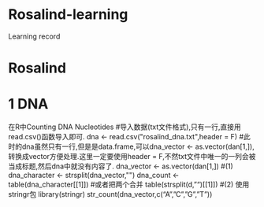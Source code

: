 # Rosalind-learning 
Learning record 
# Rosalind 
# 1 DNA 
在R中Counting DNA Nucleotides 
#导入数据(txt文件格式),只有一行,直接用read.csv()函数导入即可. 
dna <- read.csv("rosalind_dna.txt",header = F) 
#此时的dna虽然只有一行,但是是data.frame,可以dna_vector <- as.vector(dan[1,]),转换成vector方便处理.这里一定要使用header = F,不然txt文件中唯一的一列会被当成标题,然后dna中就没有内容了. 
dna_vector <- as.vector(dan[1,]) 
#(1)  
dna_character <- strsplit(dna_vector,"") 
dna_count <- table(dna_character[[1]]) 
#或者把两个合并 
table(strsplit(d,”“)[[1]]) 
#(2) 使用stringr包
library(stringr) 
str_count(dna_vector,c(“A”,”C”,”G”,”T”)) 



